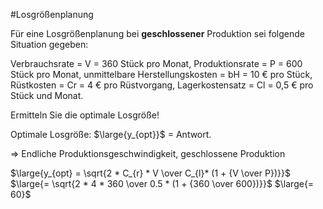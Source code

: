 #Losgrößenplanung

Für eine Losgrößenplanung bei **geschlossener** Produktion sei folgende Situation gegeben:

Verbrauchsrate = V = 360 Stück pro Monat, 
Produktionsrate = P = 600 Stück pro Monat, 
unmittelbare Herstellungskosten = bH = 10 € pro Stück, 
Rüstkosten = Cr = 4 € pro Rüstvorgang, 
Lagerkostensatz = Cl = 0,5 € pro Stück und Monat.

Ermitteln Sie die optimale Losgröße!

Optimale Losgröße: $\large{y_{opt}}$ = Antwort.

$\Rightarrow$ Endliche Produktionsgeschwindigkeit, geschlossene Produktion

$\large{y_{opt} = \sqrt{2 * C_{r} * V \over C_{l}* (1 + {V \over P})}}$ $\large{= \sqrt{2 * 4 * 360 \over 0.5 * (1 + {360 \over 600})}}$ $\large{= 60}$
